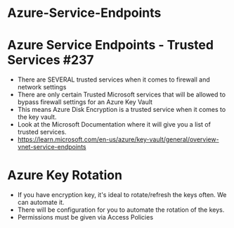# Azure-Service-Endpoints

# Azure Service Endpoints - Trusted Services #237
- There are SEVERAL trusted services when it comes to firewall and network settings
- There are only certain Trusted Microsoft services that will be allowed to bypass firewall settings for an Azure Key Vault
- This means Azure Disk Encryption is a trusted service when it comes to the key vault.
- Look at the Microsoft Documentation where it will give you a list of trusted services.
- https://learn.microsoft.com/en-us/azure/key-vault/general/overview-vnet-service-endpoints




# Azure Key Rotation
- If you have encryption key, it's ideal to rotate/refresh the keys often. We can automate it.
- There will be configuration for you to automate the rotation of the keys.
- Permissions must be given via Access Policies
